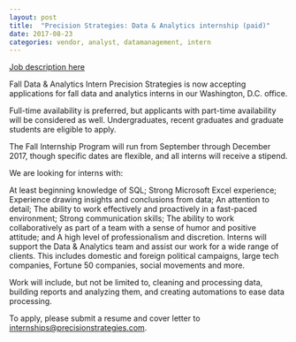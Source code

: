 ```yaml
---
layout: post
title:  "Precision Strategies: Data & Analytics internship (paid)"
date: 2017-08-23
categories: vendor, analyst, datamanagement, intern
---
```


[Job description here](http://www.precisionstrategies.com/jobs/fall-data-analytics-intern/)

Fall Data & Analytics Intern
Precision Strategies is now accepting applications for fall data and analytics interns in our Washington, D.C. office.

Full-time availability is preferred, but applicants with part-time availability will be considered as well. Undergraduates, recent graduates and graduate students are eligible to apply.

The Fall Internship Program will run from September through December 2017, though specific dates are flexible, and all interns will receive a stipend.

We are looking for interns with:

At least beginning knowledge of SQL;
Strong Microsoft Excel experience;
Experience drawing insights and conclusions from data;
An attention to detail;
The ability to work effectively and proactively in a fast-paced environment;
Strong communication skills;
The ability to work collaboratively as part of a team with a sense of humor and positive attitude; and
A high level of professionalism and discretion.
Interns will support the Data & Analytics team and assist our work for a wide range of clients. This includes domestic and foreign political campaigns, large tech companies, Fortune 50 companies, social movements and more.

Work will include, but not be limited to, cleaning and processing data, building reports and analyzing them, and creating automations to ease data processing.

To apply, please submit a resume and cover letter to internships@precisionstrategies.com.
